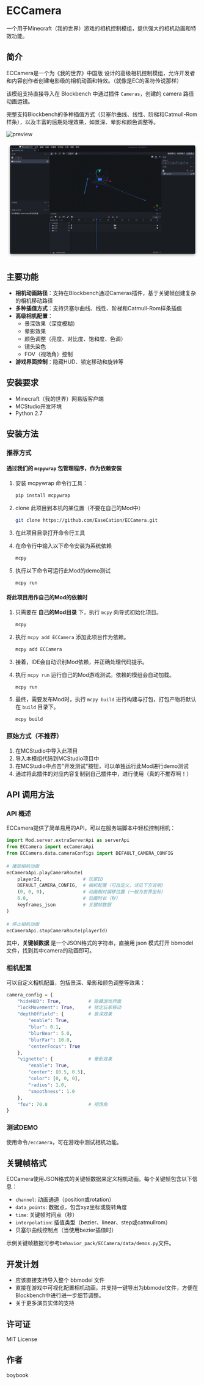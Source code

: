 # ECCamera

一个用于Minecraft（我的世界）游戏的相机控制模组，提供强大的相机动画和特效功能。

## 简介

ECCamera是一个为《我的世界》中国版 设计的高级相机控制模组，允许开发者和内容创作者创建电影级的相机动画和特效。（就像是EC的圣符传说那样）

该模组支持直接导入在 Blockbench 中通过插件 `Cameras`，创建的 camera 路径动画运镜。

完整支持Blockbench的多种插值方式（贝塞尔曲线、线性、阶梯和Catmull-Rom样条），以及丰富的后期处理效果，如景深、晕影和颜色调整等。

![preview](./preview.gif)

![blockbench](./blockbench.png)

## 主要功能

- **相机动画路径**：支持在Blockbench通过Cameras插件，基于关键帧创建复杂的相机移动路径
- **多种插值方式**：支持贝塞尔曲线、线性、阶梯和Catmull-Rom样条插值
- **高级相机配置**：
  - 景深效果（深度模糊）
  - 晕影效果
  - 颜色调整（亮度、对比度、饱和度、色调）
  - 镜头染色
  - FOV（视场角）控制
- **游戏界面控制**：隐藏HUD、锁定移动和旋转等

## 安装要求

- Minecraft（我的世界）网易版客户端
- MCStudio开发环境
- Python 2.7

## 安装方法

### 推荐方式

#### 通过我们的 `mcpywrap` 包管理程序，作为依赖安装

1. 安装 mcpywrap 命令行工具：

    ``` bash
    pip install mcpywrap
    ```

2. clone 此项目到本机的某位置（不要在自己的Mod中）

    ``` bash
    git clone https://github.com/EaseCation/ECCamera.git
    ```

3. 在此项目目录打开命令行工具

4. 在命令行中输入以下命令安装为系统依赖

    ``` bash
    mcpy
    ```

5. 执行以下命令可运行此Mod的demo测试

    ``` bash
    mcpy run
    ```

#### 将此项目用作自己的Mod的依赖时

1. 只需要在 **自己的Mod目录** 下，执行 `mcpy` 向导式初始化项目。

    ``` bash
    mcpy
    ```

2. 执行 `mcpy add ECCamera` 添加此项目作为依赖。

    
    ``` bash
    mcpy add ECCamera
    ```

3. 接着，IDE会自动识别Mod依赖，并正确处理代码提示。

4. 执行 `mcpy run` 运行自己的Mod游戏测试。依赖的模组会自动加载。

    ``` bash
    mcpy run
    ```

5. 最终，需要发布Mod时，执行 `mcpy build` 进行构建与打包，打包产物将默认在 `build` 目录下。

    ``` bash
    mcpy build
    ```


### 原始方式（不推荐）

1. 在MCStudio中导入此项目
2. 导入本模组代码到MCStudio项目中
3. 在MCStudio中点击"开发测试"按钮，可以单独运行此Mod进行demo测试
4. 通过将此插件的对应内容复制到自己插件中，进行使用（真的不推荐啊！）

## API 调用方法

### API 概述

ECCamera提供了简单易用的API，可以在服务端脚本中轻松控制相机：

```python
import Mod.server.extraServerApi as serverApi
from ECCamera import ecCameraApi
from ECCamera.data.cameraConfigs import DEFAULT_CAMERA_CONFIG

# 播放相机动画
ecCameraApi.playCameraRoute(
    playerId,               # 玩家ID
    DEFAULT_CAMERA_CONFIG,  # 相机配置（可自定义，详见下方说明）
    (0, 0, 0),              # 动画相对偏移位置（一般为世界坐标）
    6.0,                    # 动画时长（秒）
    keyframes_json          # 关键帧数据
)

# 停止相机动画
ecCameraApi.stopCameraRoute(playerId)
```

其中，**关键帧数据** 是一个JSON格式的字符串，直接用 json 模式打开 bbmodel 文件，找到其中camera的动画即可。

### 相机配置

可以自定义相机配置，包括景深、晕影和颜色调整等效果：

```python
camera_config = {
    "hideHUD": True,          # 隐藏游戏界面
    "lockMovement": True,     # 锁定玩家移动
    "depthOfField": {         # 景深效果
        "enable": True,
        "blur": 0.1,
        "blurNear": 5.0,
        "blurFar": 10.0,
        "centerFocus": True
    },
    "vignette": {             # 晕影效果
        "enable": True,
        "center": [0.5, 0.5],
        "color": [0, 0, 0],
        "radius": 1.0,
        "smoothness": 1.0
    },
    "fov": 70.0               # 视场角
}
```

### 测试DEMO

使用命令`/eccamera`，可在游戏中测试相机功能。

## 关键帧格式

ECCamera使用JSON格式的关键帧数据来定义相机动画。每个关键帧包含以下信息：

- `channel`: 动画通道（position或rotation）
- `data_points`: 数据点，包含xyz坐标或旋转角度
- `time`: 关键帧时间点（秒）
- `interpolation`: 插值类型（bezier、linear、step或catmullrom）
- 贝塞尔曲线控制点（当使用bezier插值时）

示例关键帧数据可参考`behavior_pack/ECCamera/data/demos.py`文件。

## 开发计划

- 应该直接支持导入整个 bbmodel 文件
- 直接在游戏中可视化配置相机动画，并支持一键导出为bbmodel文件，方便在Blockbench中进行进一步细节调整。
- 关于更多演员实体的支持

## 许可证

MIT License

## 作者

boybook
